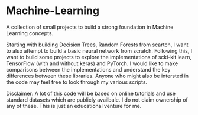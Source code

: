 # Machine-Learning
A collection of small projects to build a strong foundation in Machine Learning concepts.

Starting with building Decision Trees, Random Forests from scartch, I want to also attempt to build a basic neural network from scratch. Following this, I want to build some projects to explore the implementations of scki-kit learn, TensorFlow (with and without keras) and PyTorch. I would like to make comparisons between the implementations and understand the key differences between these libraries. Anyone who might also be intersted in the code may feel free to look through my various scripts.

Disclaimer: A lot of this code will be based on online tutorials and use standard datasets which are publicly availbale. I do not claim ownership of any of these. This is just an educational venture for me.
